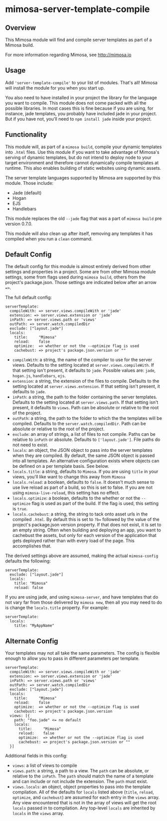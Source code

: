 mimosa-server-template-compile
===========

## Overview

This Mimosa module will find and compile server templates as part of a Mimosa build.

For more information regarding Mimosa, see http://mimosa.io

## Usage

Add `'server-template-compile'` to your list of modules.  That's all!  Mimosa will install the module for you when you start up.

You also need to have installed in your project the library for the language you want to compile.  This module does not come packed with all the possible libraries.  In most cases this is fine because if you are using, for instance, jade templates, you probably have included jade in your project.  But if you have not, you'll need to `npm install jade` inside your project.

## Functionality

This module will, as part of a `mimosa build`, compile your dynamic templates into `.html` files.  Use this module if you want to take advantage of Mimosa's serving of dynamic templates, but do not intend to deploy node to your target environment and therefore cannot dynamically compile templates at runtime.  This also enables building of static websites using dynamic assets.

The server template languages supported by Mimosa are supported by this module. Those include:

* Jade (default)
* Hogan
* EJS
* Handlebars

This module replaces the old `--jade` flag that was a part of `mimosa build` pre version 0.7.0.

This module will also clean up after itself, removing any templates it has compiled when you run a `clean` command.

## Default Config

The default config for this module is almost entirely derived from other settings and properties in a project.  Some are from other Mimosa module settings, some from flags used during `mimosa build`, others from the project's package.json.  Those settings are indicated below after an arrow `=>`.

The full default config:

```
serverTemplate:
  compileWith: => server.views.compileWith or 'jade'
  extension: => server.views.extension or 'jade'
  inPath: => server.views.path or 'views'
  outPath: => server.watch.compiledDir
  exclude: ["layout.jade"]
  locals:
    title:     "Mimosa"
    reload:    false
    optimize:  => whether or not the --optimize flag is used
    cachebust: => project's package.json.version or ""
```

* `compileWith`: a string, the name of the compiler to use for the server views.  Defaults to the setting located at `server.views.compileWith`.  If that setting isn't present, it defaults to `jade`.  Possible values are: `jade`, `hogan.js`, `handlebars`, `ejs`.
* `extension`: a string, the extension of the files to compile.  Defaults to the setting located at `server.views.extension`.  If that setting isn't present, it defaults to `jade`.
* `inPath`: a string, the path to the folder containing the server templates. Defaults to the setting located at `server.views.path`.  If that setting isn't present, it defaults to `views`.  Path can be absolute or relative to the root of the project.
* `outPath`: a string, the path to the folder to which the the templates will be compiled. Defaults to the `server.watch.compiledDir`.  Path can be absolute or relative to the root of the project.
* `exclude`: an array of strings, a list of files to not compile.  Paths can be relative to `inPath` or absolute. Defaults to `['layout.jade']`. File paths do not need to exist.
* `locals`: an object, the JSON object to pass into the server templates when they are compiled. By default, the same JSON object is passed into all templates.  An alternative configuration exists where objects can be defined on a per template basis.  See below.
* `locals.title`: a string, defaults to `Mimosa`.  If you are using `title` in your views, you'll like want to change this away from `Mimosa`
* `locals.reload`: a boolean, defaults to `false`.  It doesn't much sense to use live reload as part of a build, so this is set to false. If you are not using `mimosa-live-reload`, this setting has no effect.
* `locals.optimize`: a boolean, defaults to the whether or not the `--optimize` flag is used as part of the build.  If the flag is used, this setting is `true`.
* `locals.cachebust`: a string, the string to tack onto asset urls in the compiled `.html`.  By default this is set to `?b=` followed by the value of the project's package.json version property.  If that does not exist, it is set to an empty string. Often when building and deploying an app, you want to cachebust the assets, but only for each version of the application that gets deployed rather than with every load of the page.  This accomplishes that.

The derived settings above are assumed, making the actual `mimosa-config` defaults the following:

```
serverTemplate:
  exclude: ["layout.jade"]
  locals:
    title: "Mimosa"
    reload: false
```

If you are using jade, and using `mimosa-server`, and have templates that do not vary far from those delivered by `mimosa new`, then all you may need to do is change the `locals.title` property.  For example:

```
serverTemplate:
  locals:
    title: "MyAppName"
```

## Alternate Config

Your templates may not all take the same parameters.  The config is flexible enough to allow you to pass in different parameters per template.

```
serverTemplate:
  compileWith: => server.views.compileWith or 'jade'
  extension: => server.views.extension or 'jade'
  inPath: => server.views.path or 'views'
  outPath: => server.watch.compiledDir
  exclude: ["layout.jade"]
  locals:
    title:     "Mimosa"
    reload:    false
    optimize:  => whether or not the --optimize flag is used
    cachebust: => project's package.json.version
  views: [{
    path: "foo.jade" <= no default
    locals:
      title:     "Mimosa"
      reload:    false
      optimize:  => whether or not the --optimize flag is used
      cachebust: => project's package.json.version or ""
  }]
```

Additional fields in this config:

* `views`: a list of views to compile
* `views.path`: a string, a path to a view. The `path` can be absolute, or relative to the `inPath`. The `path` should match the name of a template and can include or not include the extension. The `path` must exist.
* `views.locals`: an object, object properties to pass into the template compilation.  All of the defaults for `locals` listed above (`title`, `reload`, `optimize`, and `cachebust`) are assumed for each entry in the `views` array. Any view encountered that is not in the array of views will get the root `locals` passed in to compilation. Any top-level `locals` are inherited by `locals` in the `views` array.
